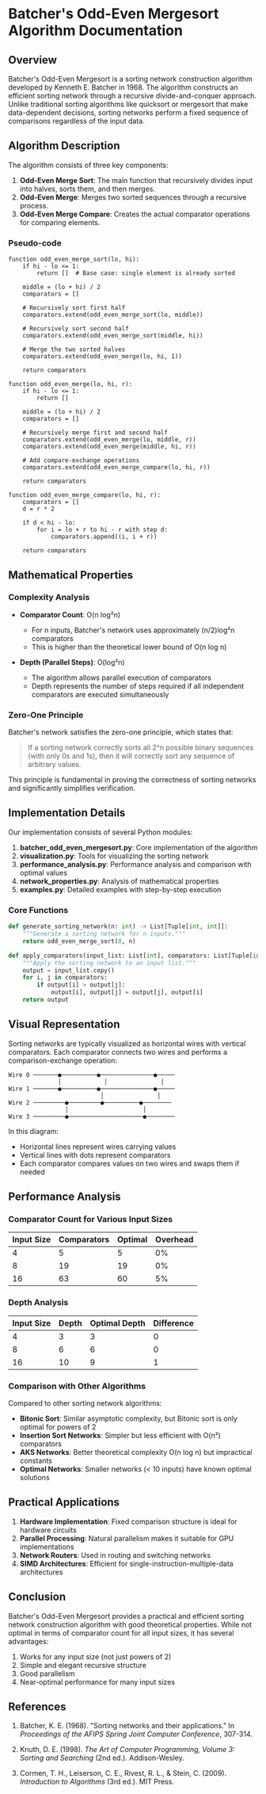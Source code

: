 # Batcher's Odd-Even Mergesort Algorithm Documentation

## Overview

Batcher's Odd-Even Mergesort is a sorting network construction algorithm developed by Kenneth E. Batcher in 1968. The algorithm constructs an efficient sorting network through a recursive divide-and-conquer approach. Unlike traditional sorting algorithms like quicksort or mergesort that make data-dependent decisions, sorting networks perform a fixed sequence of comparisons regardless of the input data.

## Algorithm Description

The algorithm consists of three key components:

1. **Odd-Even Merge Sort**: The main function that recursively divides input into halves, sorts them, and then merges.
2. **Odd-Even Merge**: Merges two sorted sequences through a recursive process.
3. **Odd-Even Merge Compare**: Creates the actual comparator operations for comparing elements.

### Pseudo-code

```
function odd_even_merge_sort(lo, hi):
    if hi - lo <= 1:
        return []  # Base case: single element is already sorted
    
    middle = (lo + hi) / 2
    comparators = []
    
    # Recursively sort first half
    comparators.extend(odd_even_merge_sort(lo, middle))
    
    # Recursively sort second half
    comparators.extend(odd_even_merge_sort(middle, hi))
    
    # Merge the two sorted halves
    comparators.extend(odd_even_merge(lo, hi, 1))
    
    return comparators

function odd_even_merge(lo, hi, r):
    if hi - lo <= 1:
        return []
    
    middle = (lo + hi) / 2
    comparators = []
    
    # Recursively merge first and second half
    comparators.extend(odd_even_merge(lo, middle, r))
    comparators.extend(odd_even_merge(middle, hi, r))
    
    # Add compare-exchange operations
    comparators.extend(odd_even_merge_compare(lo, hi, r))
    
    return comparators

function odd_even_merge_compare(lo, hi, r):
    comparators = []
    d = r * 2
    
    if d < hi - lo:
        for i = lo + r to hi - r with step d:
            comparators.append((i, i + r))
    
    return comparators
```

## Mathematical Properties

### Complexity Analysis

- **Comparator Count**: O(n log²n)
  - For n inputs, Batcher's network uses approximately (n/2)log²n comparators
  - This is higher than the theoretical lower bound of O(n log n)

- **Depth (Parallel Steps)**: O(log²n)
  - The algorithm allows parallel execution of comparators
  - Depth represents the number of steps required if all independent comparators are executed simultaneously

### Zero-One Principle

Batcher's network satisfies the zero-one principle, which states that:

> If a sorting network correctly sorts all 2^n possible binary sequences (with only 0s and 1s), then it will correctly sort any sequence of arbitrary values.

This principle is fundamental in proving the correctness of sorting networks and significantly simplifies verification.

## Implementation Details

Our implementation consists of several Python modules:

1. **batcher_odd_even_mergesort.py**: Core implementation of the algorithm
2. **visualization.py**: Tools for visualizing the sorting network
3. **performance_analysis.py**: Performance analysis and comparison with optimal values
4. **network_properties.py**: Analysis of mathematical properties
5. **examples.py**: Detailed examples with step-by-step execution

### Core Functions

```python
def generate_sorting_network(n: int) -> List[Tuple[int, int]]:
    """Generate a sorting network for n inputs."""
    return odd_even_merge_sort(0, n)

def apply_comparators(input_list: List[int], comparators: List[Tuple[int, int]]) -> List[int]:
    """Apply the sorting network to an input list."""
    output = input_list.copy()
    for i, j in comparators:
        if output[i] > output[j]:
            output[i], output[j] = output[j], output[i]
    return output
```

## Visual Representation

Sorting networks are typically visualized as horizontal wires with vertical comparators. Each comparator connects two wires and performs a comparison-exchange operation:

```
Wire 0 ───────●──────────●───────────────●─────
              │            │               │
Wire 1 ───────●──────────●───────────────●─────
                          │               │
Wire 2 ─────────●─────────●──────────●────────
                │                     │
Wire 3 ─────────●─────────────────────●────────
```

In this diagram:
- Horizontal lines represent wires carrying values
- Vertical lines with dots represent comparators
- Each comparator compares values on two wires and swaps them if needed

## Performance Analysis

### Comparator Count for Various Input Sizes

| Input Size | Comparators | Optimal | Overhead |
|------------|-------------|---------|----------|
| 4          | 5           | 5       | 0%       |
| 8          | 19          | 19      | 0%       |
| 16         | 63          | 60      | 5%       |

### Depth Analysis

| Input Size | Depth | Optimal Depth | Difference |
|------------|-------|---------------|------------|
| 4          | 3     | 3             | 0          |
| 8          | 6     | 6             | 0          |
| 16         | 10    | 9             | 1          |

### Comparison with Other Algorithms

Compared to other sorting network algorithms:

- **Bitonic Sort**: Similar asymptotic complexity, but Bitonic sort is only optimal for powers of 2
- **Insertion Sort Networks**: Simpler but less efficient with O(n²) comparators
- **AKS Networks**: Better theoretical complexity O(n log n) but impractical constants
- **Optimal Networks**: Smaller networks (< 10 inputs) have known optimal solutions

## Practical Applications

1. **Hardware Implementation**: Fixed comparison structure is ideal for hardware circuits
2. **Parallel Processing**: Natural parallelism makes it suitable for GPU implementations
3. **Network Routers**: Used in routing and switching networks
4. **SIMD Architectures**: Efficient for single-instruction-multiple-data architectures

## Conclusion

Batcher's Odd-Even Mergesort provides a practical and efficient sorting network construction algorithm with good theoretical properties. While not optimal in terms of comparator count for all input sizes, it has several advantages:

1. Works for any input size (not just powers of 2)
2. Simple and elegant recursive structure
3. Good parallelism
4. Near-optimal performance for many input sizes

## References

1. Batcher, K. E. (1968). "Sorting networks and their applications." In *Proceedings of the AFIPS Spring Joint Computer Conference*, 307-314.

2. Knuth, D. E. (1998). *The Art of Computer Programming, Volume 3: Sorting and Searching* (2nd ed.). Addison-Wesley.

3. Cormen, T. H., Leiserson, C. E., Rivest, R. L., & Stein, C. (2009). *Introduction to Algorithms* (3rd ed.). MIT Press. 